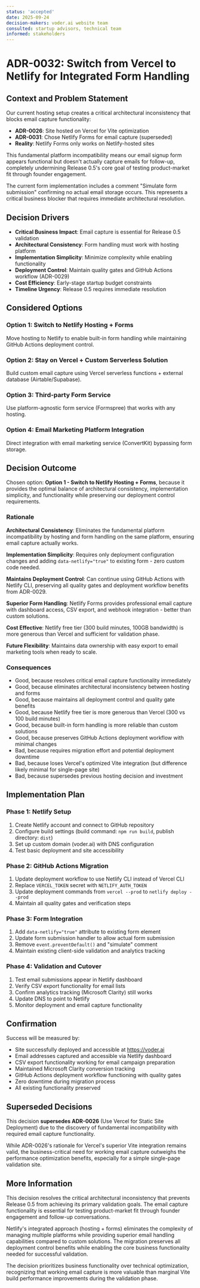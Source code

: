 ```yaml
---
status: 'accepted'
date: 2025-09-24
decision-makers: voder.ai website team
consulted: startup advisors, technical team
informed: stakeholders
---
```


# ADR-0032: Switch from Vercel to Netlify for Integrated Form Handling

## Context and Problem Statement

Our current hosting setup creates a critical architectural inconsistency that blocks email capture functionality:

- **ADR-0026**: Site hosted on Vercel for Vite optimization
- **ADR-0031**: Chose Netlify Forms for email capture (superseded)
- **Reality**: Netlify Forms only works on Netlify-hosted sites

This fundamental platform incompatibility means our email signup form appears functional but doesn't actually capture emails for follow-up, completely undermining Release 0.5's core goal of testing product-market fit through founder engagement.

The current form implementation includes a comment "Simulate form submission" confirming no actual email storage occurs. This represents a critical business blocker that requires immediate architectural resolution.

## Decision Drivers

- **Critical Business Impact**: Email capture is essential for Release 0.5 validation
- **Architectural Consistency**: Form handling must work with hosting platform
- **Implementation Simplicity**: Minimize complexity while enabling functionality
- **Deployment Control**: Maintain quality gates and GitHub Actions workflow (ADR-0029)
- **Cost Efficiency**: Early-stage startup budget constraints
- **Timeline Urgency**: Release 0.5 requires immediate resolution

## Considered Options

### Option 1: Switch to Netlify Hosting + Forms

Move hosting to Netlify to enable built-in form handling while maintaining GitHub Actions deployment control.

### Option 2: Stay on Vercel + Custom Serverless Solution

Build custom email capture using Vercel serverless functions + external database (Airtable/Supabase).

### Option 3: Third-party Form Service

Use platform-agnostic form service (Formspree) that works with any hosting.

### Option 4: Email Marketing Platform Integration

Direct integration with email marketing service (ConvertKit) bypassing form storage.

## Decision Outcome

Chosen option: **Option 1 - Switch to Netlify Hosting + Forms**, because it provides the optimal balance of architectural consistency, implementation simplicity, and functionality while preserving our deployment control requirements.

### Rationale

**Architectural Consistency**: Eliminates the fundamental platform incompatibility by hosting and form handling on the same platform, ensuring email capture actually works.

**Implementation Simplicity**: Requires only deployment configuration changes and adding `data-netlify="true"` to existing form - zero custom code needed.

**Maintains Deployment Control**: Can continue using GitHub Actions with Netlify CLI, preserving all quality gates and deployment workflow benefits from ADR-0029.

**Superior Form Handling**: Netlify Forms provides professional email capture with dashboard access, CSV export, and webhook integration - better than custom solutions.

**Cost Effective**: Netlify free tier (300 build minutes, 100GB bandwidth) is more generous than Vercel and sufficient for validation phase.

**Future Flexibility**: Maintains data ownership with easy export to email marketing tools when ready to scale.

### Consequences

- Good, because resolves critical email capture functionality immediately
- Good, because eliminates architectural inconsistency between hosting and forms
- Good, because maintains all deployment control and quality gate benefits
- Good, because Netlify free tier is more generous than Vercel (300 vs 100 build minutes)
- Good, because built-in form handling is more reliable than custom solutions
- Good, because preserves GitHub Actions deployment workflow with minimal changes
- Bad, because requires migration effort and potential deployment downtime
- Bad, because loses Vercel's optimized Vite integration (but difference likely minimal for single-page site)
- Bad, because supersedes previous hosting decision and investment

## Implementation Plan

### Phase 1: Netlify Setup

1. Create Netlify account and connect to GitHub repository
2. Configure build settings (build command: `npm run build`, publish directory: `dist`)
3. Set up custom domain (voder.ai) with DNS configuration
4. Test basic deployment and site accessibility

### Phase 2: GitHub Actions Migration

1. Update deployment workflow to use Netlify CLI instead of Vercel CLI
2. Replace `VERCEL_TOKEN` secret with `NETLIFY_AUTH_TOKEN`
3. Update deployment commands from `vercel --prod` to `netlify deploy --prod`
4. Maintain all quality gates and verification steps

### Phase 3: Form Integration

1. Add `data-netlify="true"` attribute to existing form element
2. Update form submission handler to allow actual form submission
3. Remove `event.preventDefault()` and "simulate" comment
4. Maintain existing client-side validation and analytics tracking

### Phase 4: Validation and Cutover

1. Test email submissions appear in Netlify dashboard
2. Verify CSV export functionality for email lists
3. Confirm analytics tracking (Microsoft Clarity) still works
4. Update DNS to point to Netlify
5. Monitor deployment and email capture functionality

## Confirmation

Success will be measured by:

- Site successfully deployed and accessible at <https://voder.ai>
- Email addresses captured and accessible via Netlify dashboard
- CSV export functionality working for email campaign preparation
- Maintained Microsoft Clarity conversion tracking
- GitHub Actions deployment workflow functioning with quality gates
- Zero downtime during migration process
- All existing functionality preserved

## Superseded Decisions

This decision **supersedes ADR-0026** (Use Vercel for Static Site Deployment) due to the discovery of fundamental incompatibility with required email capture functionality.

While ADR-0026's rationale for Vercel's superior Vite integration remains valid, the business-critical need for working email capture outweighs the performance optimization benefits, especially for a simple single-page validation site.

## More Information

This decision resolves the critical architectural inconsistency that prevents Release 0.5 from achieving its primary validation goals. The email capture functionality is essential for testing product-market fit through founder engagement and follow-up conversations.

Netlify's integrated approach (hosting + forms) eliminates the complexity of managing multiple platforms while providing superior email handling capabilities compared to custom solutions. The migration preserves all deployment control benefits while enabling the core business functionality needed for successful validation.

The decision prioritizes business functionality over technical optimization, recognizing that working email capture is more valuable than marginal Vite build performance improvements during the validation phase.
